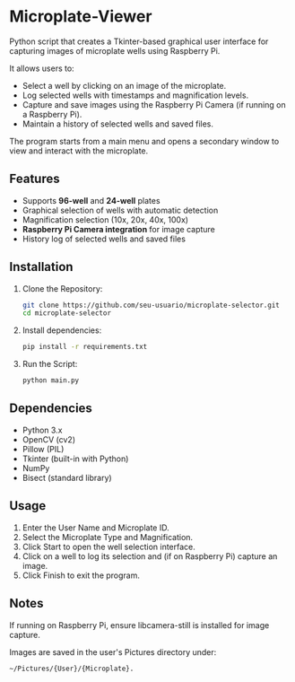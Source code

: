 # Microplate-Viewer
Python script that creates a Tkinter-based graphical user interface for capturing images of microplate wells using Raspberry Pi.

It allows users to:
- Select a well by clicking on an image of the microplate.
- Log selected wells with timestamps and magnification levels.
- Capture and save images using the Raspberry Pi Camera (if running on a Raspberry Pi).
- Maintain a history of selected wells and saved files.

The program starts from a main menu and opens a secondary window to view and interact with the microplate.

## Features
- Supports **96-well** and **24-well** plates
- Graphical selection of wells with automatic detection
- Magnification selection (10x, 20x, 40x, 100x)
- **Raspberry Pi Camera integration** for image capture
- History log of selected wells and saved files

## Installation
1. Clone the Repository:
    ```bash
   git clone https://github.com/seu-usuario/microplate-selector.git
   cd microplate-selector

3. Install dependencies:
   ``` bash
   pip install -r requirements.txt

5. Run the Script:
   ```bash
   python main.py

## Dependencies
- Python 3.x
- OpenCV (cv2)
- Pillow (PIL)
- Tkinter (built-in with Python)
- NumPy
- Bisect (standard library)

## Usage
1. Enter the User Name and Microplate ID.
2. Select the Microplate Type and Magnification.
3. Click Start to open the well selection interface.
4. Click on a well to log its selection and (if on Raspberry Pi) capture an image.
5. Click Finish to exit the program.

## Notes
If running on Raspberry Pi, ensure libcamera-still is installed for image capture.

Images are saved in the user's Pictures directory under:
```bash
~/Pictures/{User}/{Microplate}.
